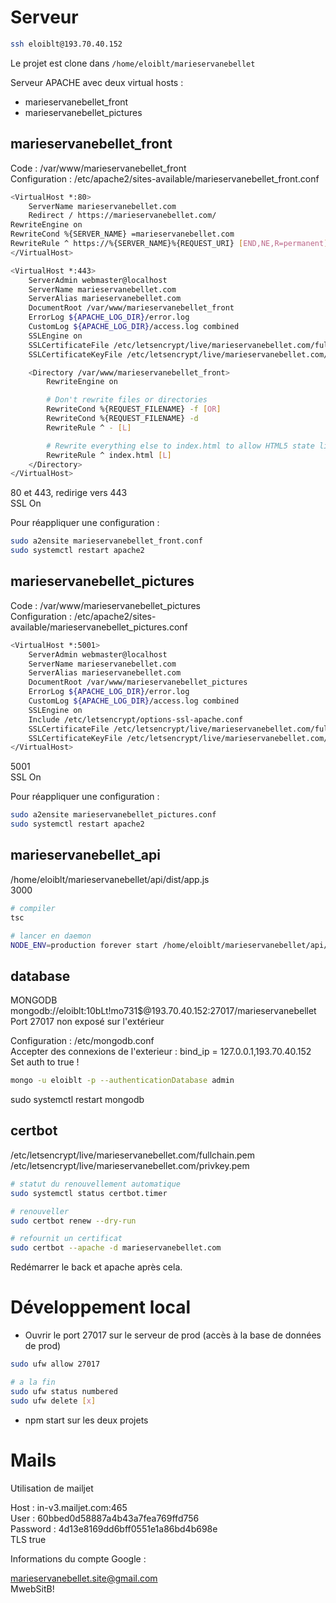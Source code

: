 # Serveur

```sh
ssh eloiblt@193.70.40.152
```

Le projet est clone dans `/home/eloiblt/marieservanebellet`  

Serveur APACHE avec deux virtual hosts : 
- marieservanebellet_front
- marieservanebellet_pictures

## marieservanebellet_front

Code : /var/www/marieservanebellet_front  
Configuration : /etc/apache2/sites-available/marieservanebellet_front.conf  

```sh
<VirtualHost *:80>
    ServerName marieservanebellet.com
    Redirect / https://marieservanebellet.com/
RewriteEngine on
RewriteCond %{SERVER_NAME} =marieservanebellet.com
RewriteRule ^ https://%{SERVER_NAME}%{REQUEST_URI} [END,NE,R=permanent]
</VirtualHost>

<VirtualHost *:443>
    ServerAdmin webmaster@localhost
    ServerName marieservanebellet.com
    ServerAlias marieservanebellet.com
    DocumentRoot /var/www/marieservanebellet_front
    ErrorLog ${APACHE_LOG_DIR}/error.log
    CustomLog ${APACHE_LOG_DIR}/access.log combined
    SSLEngine on
    SSLCertificateFile /etc/letsencrypt/live/marieservanebellet.com/fullchain.pem
    SSLCertificateKeyFile /etc/letsencrypt/live/marieservanebellet.com/privkey.pem

    <Directory /var/www/marieservanebellet_front>
        RewriteEngine on

        # Don't rewrite files or directories
        RewriteCond %{REQUEST_FILENAME} -f [OR]
        RewriteCond %{REQUEST_FILENAME} -d
        RewriteRule ^ - [L]

        # Rewrite everything else to index.html to allow HTML5 state links
        RewriteRule ^ index.html [L]
    </Directory>
</VirtualHost>
```

80 et 443, redirige vers 443  
SSL On  

Pour réappliquer une configuration : 

```sh
sudo a2ensite marieservanebellet_front.conf
sudo systemctl restart apache2
```

## marieservanebellet_pictures

Code : /var/www/marieservanebellet_pictures  
Configuration : /etc/apache2/sites-available/marieservanebellet_pictures.conf  

```sh
<VirtualHost *:5001>
    ServerAdmin webmaster@localhost
    ServerName marieservanebellet.com
    ServerAlias marieservanebellet.com
    DocumentRoot /var/www/marieservanebellet_pictures
    ErrorLog ${APACHE_LOG_DIR}/error.log
    CustomLog ${APACHE_LOG_DIR}/access.log combined
    SSLEngine on
    Include /etc/letsencrypt/options-ssl-apache.conf
    SSLCertificateFile /etc/letsencrypt/live/marieservanebellet.com/fullchain.pem
    SSLCertificateKeyFile /etc/letsencrypt/live/marieservanebellet.com/privkey.pem
</VirtualHost>
```

5001  
SSL On

Pour réappliquer une configuration : 

```sh
sudo a2ensite marieservanebellet_pictures.conf
sudo systemctl restart apache2
```

## marieservanebellet_api

/home/eloiblt/marieservanebellet/api/dist/app.js  
3000  

```sh
# compiler
tsc

# lancer en daemon
NODE_ENV=production forever start /home/eloiblt/marieservanebellet/api/dist/app.js  
```

## database

MONGODB  
mongodb://eloiblt:10bLt!mo731$@193.70.40.152:27017/marieservanebellet  
Port 27017 non exposé sur l'extérieur  

Configuration : /etc/mongodb.conf  
Accepter des connexions de l'exterieur : bind_ip = 127.0.0.1,193.70.40.152  
Set auth to true !  

```sh
mongo -u eloiblt -p --authenticationDatabase admin
```

sudo systemctl restart mongodb

## certbot

/etc/letsencrypt/live/marieservanebellet.com/fullchain.pem
/etc/letsencrypt/live/marieservanebellet.com/privkey.pem

```sh
# statut du renouvellement automatique
sudo systemctl status certbot.timer

# renouveller
sudo certbot renew --dry-run

# refournit un certificat
sudo certbot --apache -d marieservanebellet.com
```

Redémarrer le back et apache après cela. 

# Développement local

- Ouvrir le port 27017 sur le serveur de prod (accès à la base de données de prod)

```sh
sudo ufw allow 27017

# a la fin
sudo ufw status numbered
sudo ufw delete [x]
```

- npm start sur les deux projets

# Mails

Utilisation de mailjet

Host : in-v3.mailjet.com:465  
User : 60bbed0d58887a4b43a7fea769ffd756  
Password : 4d13e8169dd6bff0551e1a86bd4b698e  
TLS true

Informations du compte Google :

marieservanebellet.site@gmail.com  
MwebSitB!  